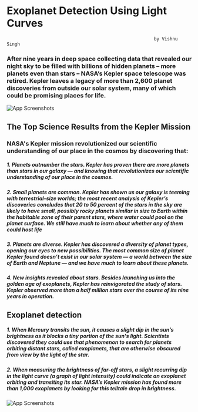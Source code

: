 # Exoplanet Detection Using Light Curves
                                                            by Vishnu Singh
### After nine years in deep space collecting data that revealed our night sky to be filled with billions of hidden planets – more planets even than stars – NASA’s Kepler space telescope was retired. Kepler leaves a legacy of more than 2,600 planet discoveries from outside our solar system, many of which could be promising places for life.

![App Screenshots](https://raw.githubusercontent.com/vishnusingh-12/exoplanet-detection/master/readme/PIA16888.jpg)


## The Top Science Results from the Kepler Mission
### NASA's Kepler mission revolutionized our scientific understanding of our place in the cosmos by discovering that:
##### 1. Planets outnumber the stars. Kepler has proven there are more planets than stars in our galaxy — and knowing that revolutionizes our scientific understanding of our place in the cosmos.

##### 2. Small planets are common. Kepler has shown us our galaxy is teeming with terrestrial-size worlds; the most recent analysis of Kepler’s discoveries concludes that 20 to 50 percent of the stars in the sky are likely to have small, possibly rocky planets similar in size to Earth within the habitable zone of their parent stars, where water could pool on the planet surface. We still have much to learn about whether any of them could host life

##### 3. Planets are diverse. Kepler has discovered a diversity of planet types, opening our eyes to new possibilities. The most common size of planet Kepler found doesn’t exist in our solar system — a world between the size of Earth and Neptune — and we have much to learn about these planets.

##### 4. New insights revealed about stars. Besides launching us into the golden age of exoplanets, Kepler has reinvigorated the study of stars. Kepler observed more than a half million stars over the course of its nine years in operation.


## Exoplanet detection

#####  1. When Mercury transits the sun, it causes a slight dip in the sun’s brightness as it blocks a tiny portion of the sun's light. Scientists discovered they could use that phenomenon to search for planets orbiting distant stars, called exoplanets, that are otherwise obscured from view by the light of the star.
#####  2. When measuring the brightness of far-off stars, a slight recurring dip in the light curve (a graph of light intensity) could indicate an exoplanet orbiting and transiting its star. NASA’s Kepler mission has found more than 1,000 exoplanets by looking for this telltale drop in brightness.

![App Screenshots](https://raw.githubusercontent.com/vishnusingh-12/exoplanet-detection/master/readme/exo.png)
